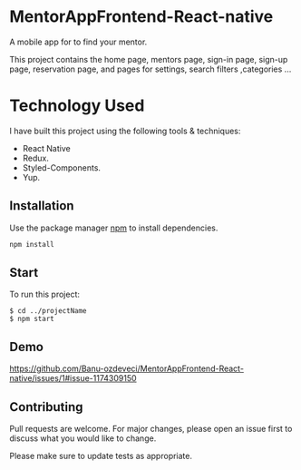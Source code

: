 # MentorAppFrontend-React-native

A mobile app for to find your mentor.

This project contains the home page, mentors page, sign-in page, sign-up page, reservation page, and pages for settings, search filters ,categories ...


# Technology Used 

 I have built this project using the following tools & techniques:

- React Native
- Redux.
- Styled-Components.
- Yup.


## Installation

Use the package manager [npm](https://www.npmjs.com/) to install dependencies.

```bash
npm install
```


## Start

To run this project:

```
$ cd ../projectName
$ npm start
```

## Demo
https://github.com/Banu-ozdeveci/MentorAppFrontend-React-native/issues/1#issue-1174309150

## Contributing
Pull requests are welcome. For major changes, please open an issue first to discuss what you would like to change.

Please make sure to update tests as appropriate.
